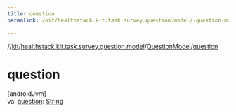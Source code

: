 ```yaml
---
title: question
permalink: /kit/healthstack.kit.task.survey.question.model/-question-model/question.html

---
```

//[kit](/kit.html)/[healthstack.kit.task.survey.question.model](../index.html)/[QuestionModel](index.html)/[question](question.html)



# question



[androidJvm]\
val [question](question.html): [String](https://kotlinlang.org/api/latest/jvm/stdlib/kotlin/-string/index.html)




